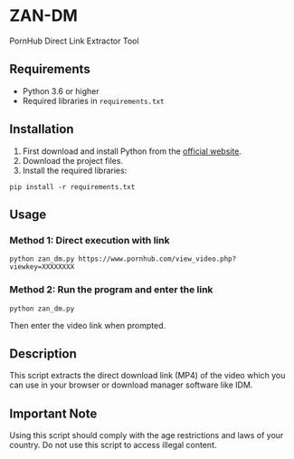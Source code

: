 # ZAN-DM

PornHub Direct Link Extractor Tool

## Requirements

- Python 3.6 or higher
- Required libraries in `requirements.txt`

## Installation

1. First download and install Python from the [official website](https://www.python.org/downloads/).
2. Download the project files.
3. Install the required libraries:

```
pip install -r requirements.txt
```

## Usage

### Method 1: Direct execution with link

```
python zan_dm.py https://www.pornhub.com/view_video.php?viewkey=XXXXXXXX
```

### Method 2: Run the program and enter the link

```
python zan_dm.py
```

Then enter the video link when prompted.

## Description

This script extracts the direct download link (MP4) of the video which you can use in your browser or download manager software like IDM.

## Important Note

Using this script should comply with the age restrictions and laws of your country. Do not use this script to access illegal content. 